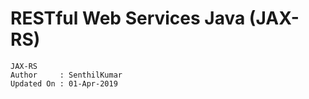 # RESTful Web Services Java (JAX-RS)

```
JAX-RS 
Author 	   : SenthilKumar
Updated On : 01-Apr-2019
```
